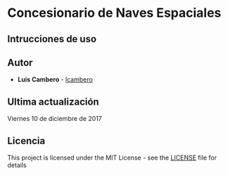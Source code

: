 # Concesionario de Naves Espaciales

## Intrucciones de uso


## Autor

* **Luis Cambero** - [lcambero](https://github.com/lcambero)

## Ultima actualización

Viernes 10 de diciembre de 2017

## Licencia

This project is licensed under the MIT License - see the [LICENSE](LICENSE) file for details

